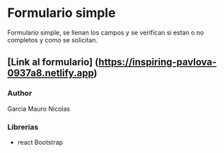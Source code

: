 # Formulario simple

Formulario simple, se llenan los campos y se verifican si estan o no completos y como se solicitan.

## [Link al formulario] (https://inspiring-pavlova-0937a8.netlify.app)

### Author
Garcia Mauro Nicolas

### Librerias
- react Bootstrap
